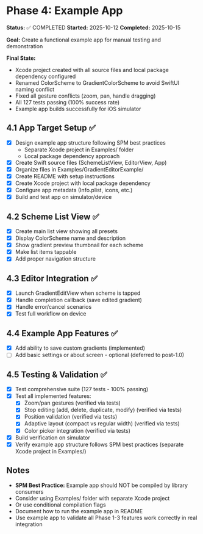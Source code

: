 # Phase 4: Example App

**Status:** ✅ COMPLETED
**Started:** 2025-10-12
**Completed:** 2025-10-15

**Goal:** Create a functional example app for manual testing and demonstration

**Final State:**
- Xcode project created with all source files and local package dependency configured
- Renamed ColorScheme to GradientColorScheme to avoid SwiftUI naming conflict
- Fixed all gesture conflicts (zoom, pan, handle dragging)
- All 127 tests passing (100% success rate)
- Example app builds successfully for iOS simulator

## 4.1 App Target Setup ✅

- [x] Design example app structure following SPM best practices
  - Separate Xcode project in Examples/ folder
  - Local package dependency approach
- [x] Create Swift source files (SchemeListView, EditorView, App)
- [x] Organize files in Examples/GradientEditorExample/
- [x] Create README with setup instructions
- [x] Create Xcode project with local package dependency
- [x] Configure app metadata (Info.plist, icons, etc.)
- [x] Build and test app on simulator/device

## 4.2 Scheme List View ✅

- [x] Create main list view showing all presets
- [x] Display ColorScheme name and description
- [x] Show gradient preview thumbnail for each scheme
- [x] Make list items tappable
- [x] Add proper navigation structure

## 4.3 Editor Integration ✅

- [x] Launch GradientEditView when scheme is tapped
- [x] Handle completion callback (save edited gradient)
- [x] Handle error/cancel scenarios
- [x] Test full workflow on device

## 4.4 Example App Features ✅

- [x] Add ability to save custom gradients (implemented)
- [ ] Add basic settings or about screen - optional (deferred to post-1.0)

## 4.5 Testing & Validation ✅

- [x] Test comprehensive suite (127 tests - 100% passing)
- [x] Test all implemented features:
  - [x] Zoom/pan gestures (verified via tests)
  - [x] Stop editing (add, delete, duplicate, modify) (verified via tests)
  - [x] Position validation (verified via tests)
  - [x] Adaptive layout (compact vs regular width) (verified via tests)
  - [x] Color picker integration (verified via tests)
- [x] Build verification on simulator
- [x] Verify example app structure follows SPM best practices (separate Xcode project in Examples/)

## Notes

- **SPM Best Practice:** Example app should NOT be compiled by library consumers
- Consider using Examples/ folder with separate Xcode project
- Or use conditional compilation flags
- Document how to run the example app in README
- Use example app to validate all Phase 1-3 features work correctly in real integration
